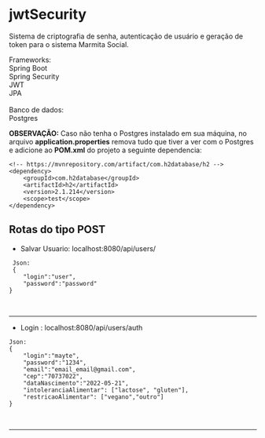 # jwtSecurity
Sistema de criptografia de senha, autenticação de usuário e geração de token para o sistema Marmita Social.

Frameworks: <br>
Spring Boot<br>
Spring Security<br>
JWT<br>
JPA<br><br>
Banco de dados: <br>
Postgres <br>

**OBSERVAÇÃO:** Caso não tenha o Postgres instalado em sua máquina, no arquivo **application.properties** remova tudo que tiver a ver com o Postgres <br> e adicione ao **POM.xml** do projeto a seguinte dependencia:<br>

```
<!-- https://mvnrepository.com/artifact/com.h2database/h2 -->
<dependency>
    <groupId>com.h2database</groupId>
    <artifactId>h2</artifactId>
    <version>2.1.214</version>
    <scope>test</scope>
</dependency>
```


## Rotas do tipo POST

- Salvar Usuario:  localhost:8080/api/users/<br>

```
 Json:
 {
	"login":"user",
	"password":"password"
}
```
<br><hr>

- Login : localhost:8080/api/users/auth
```
Json:
{
	"login":"mayte",
	"password":"1234",
	"email":"email_email@gmail.com",
	"cep":"70737022",
	"dataNascimento":"2022-05-21",
	"intoleranciaAlimentar": ["lactose", "gluten"],
	"restricaoAlimentar": ["vegano","outro"]
}
```
<br><hr>
